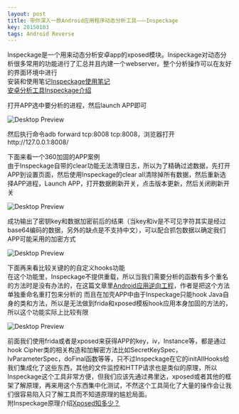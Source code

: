 ```yaml
---
layout: post
title: 带你深入一款Android应用程序动态分析工具———Inspeckage
key: 20150103
tags: Android Reverse
---
```

Inspeckage是一个用来动态分析安卓app的xposed模块。Inspeckage对动态分析很多常用的功能进行了汇总并且内建一个webserver。整个分析操作可以在友好的界面环境中进行  
安装和使用笔记[Inspeckage使用笔记](https://blog.csdn.net/tom__chen/article/details/78216732)  
[安卓分析工具Inspeckage介绍](http://xdxd.love/2016/08/09/安卓分析辅助工具Inspeckage介绍/)

打开APP选中要分析的进程，然后launch APP即可

![Desktop Preview](https://raw.githubusercontent.com/la0s/la0s.github.io/master/screenshots/20180717.1.png)

然后执行命令adb forward tcp:8008 tcp:8008，浏览器打开http://127.0.0.1:8008/

下面来看一个360加固的APP案例  
由于Inspeckage自带的clear功能无法清理日志，所以为了精确过滤数据，先打开APP到设置页面，然后使用Inspeckage的clear all清除掉所有数据，然后重新选择APP进程，Launch APP，打开数据刷新开关，点击版本更新，然后关闭刷新开关

![Desktop Preview](https://raw.githubusercontent.com/la0s/la0s.github.io/master/screenshots/20180717.2.png)

成功输出了密钥key和数据加密前后的结果（当key和iv是不可见字符其实是经过base64编码的数据，另外的缺点是不支持中文），可以配合抓包数据以确定我们APP可能采用的加密方式

![Desktop Preview](https://raw.githubusercontent.com/la0s/la0s.github.io/master/screenshots/20180717.3.png)

下面再来看比较关键的的自定义hooks功能  
在这个功能里，Inspeckage不提供重载，所以当我们需要分析的函数有多个重名的方法时是没有办法的，在这篇文章里[Android应用逆向工程](https://www.anquanke.com/post/id/86884)，作者是把这个方法单独重命名重打包来分析的
而且在加壳APP中由于Inspeckage只能hook Java自身的类和方法，所以是无法做到frida和xposed模板hook应用本身加固的方法的，所以这个功能实际上比较有限

![Desktop Preview](https://raw.githubusercontent.com/la0s/la0s.github.io/master/screenshots/20180717.4.png)

前面我们使用frida或者是xposed来获得APP的key，iv，Instance等，都是通过hook Cipher类的相关构造和加解密方法比如SecretKeySpec，IvParameterSpec，doFinal函数等等，只不过Inspeckage在它的initAllHooks给我们集成化了这些东西，其他的文件监控和HTTP请求也是类似的原理，所以Inspeckage这个工具非常方便，但我们应该先通过弗里达，xposed或者其他的框架了解原理，再来用这个东西集中化测试，不然这个工具简化了大量的操作会让我们很容易陷入只了解工具而不知道原理的尴尬局面。  
附Inspeckage原理介绍[Xposed知多少？](http://www.freebuf.com/column/147856.html)
